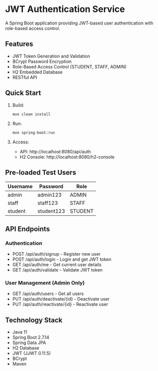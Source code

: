 ﻿# JWT Authentication Service

A Spring Boot application providing JWT-based user authentication with role-based access control.

## Features

* JWT Token Generation and Validation
* BCrypt Password Encryption
* Role-Based Access Control (STUDENT, STAFF, ADMIN)
* H2 Embedded Database
* RESTful API

## Quick Start

1. Build:
   ```
   mvn clean install
   ```

2. Run:
   ```
   mvn spring-boot:run
   ```

3. Access:
   - API: http://localhost:8080/api/auth
   - H2 Console: http://localhost:8080/h2-console

## Pre-loaded Test Users

| Username | Password | Role |
|----------|----------|------|
| admin | admin123 | ADMIN |
| staff | staff123 | STAFF |
| student | student123 | STUDENT |

## API Endpoints

### Authentication
- POST /api/auth/signup - Register new user
- POST /api/auth/login - Login and get JWT token
- GET /api/auth/me - Get current user details
- GET /api/auth/validate - Validate JWT token

### User Management (Admin Only)
- GET /api/auth/users - Get all users
- PUT /api/auth/deactivate/{id} - Deactivate user
- PUT /api/auth/reactivate/{id} - Reactivate user

## Technology Stack

- Java 11
- Spring Boot 2.7.14
- Spring Data JPA
- H2 Database
- JWT (JJWT 0.11.5)
- BCrypt
- Maven
